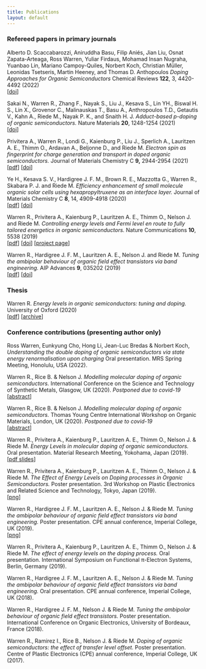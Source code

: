 ```yaml
---
title: Publications
layout: default
---
```


### Refereed papers in primary journals
Alberto D. Scaccabarozzi, Aniruddha Basu, Filip Aniés, Jian Liu, Osnat Zapata-Arteaga, Ross Warren, Yuliar Firdaus, Mohamad Insan Nugraha, Yuanbao Lin, Mariano Campoy-Quiles, Norbert Koch, Christian Müller, Leonidas Tsetseris, Martin Heeney, and Thomas D. Anthopoulos *Doping Approaches for Organic Semiconductors* Chemical Reviews <b>122</b>, 3, 4420-4492 (2022)
<br />
[[doi](https://doi.org/10.1021/acs.chemrev.1c00581)]

Sakai N., Warren R., Zhang F., Nayak S., Liu J., Kesava S., Lin YH., Biswal H. S., Lin X., Grovenor C., Malinauskas T., Basu A., Anthropoulos T.D., Getautis V., Kahn A., Riede M., Nayak P. K., and Snaith H. J. *Adduct-based p-doping of organic semiconductors.* Nature Materials <b>20</b>, 1248-1254 (2021)
<br />
[[doi](https://doi.org/10.1038/s41563-021-00980-x)]

Privitera A., Warren R., Londi G., Kaienburg P., Liu J., Sperlich A., Lauritzen A. E., Thimm O., Ardavan A., Beljonne D., and Riede M. *Electron spin as fingerprint for charge generation and transport in doped organic semiconductors.* Journal of Materials Chemistry C <b>9,</b> 2944-2954 (2021)
<br />
[[pdf](/assets/pdfs/Privitera-et-al-2021-Electron-spin-as-fingerprint.pdf)]
[[doi](https://doi.org/10.1039/D0TC06097F)]

Ye H., Kesava S. V., Hardigree J. F. M., Brown R. E., Mazzotta G., Warren R., Skabara P. J. and Riede M. *Efficiency enhancement of small molecule organic solar cells using hexapropyltruxene as an interface layer.* Journal of Materials Chemistry C <b>8</b>, 14, 4909-4918 (2020)
<br />
[[pdf](/assets/pdfs/Ye-et-al-2020-Efficiency-enhancement-of-small-molecule-organic-solar-cells.pdf)]
[[doi](https://doi.org/10.1039/C9TC06845G)]

Warren R., Privitera A., Kaienburg P., Lauritzen A. E., Thimm O., Nelson J. and Riede M.
*Controlling energy levels and Fermi level en route to fully tailored energetics in organic semiconductors.*
Nature Communications <b>10</b>, 5538 (2019)
<br />
[[pdf](/assets/pdfs/Warren-et-al-2019-Controlling-energy-levels-and-Fermi-level.pdf)]
[[doi](https://doi.org/10.1038/s41467-019-13563-x)]
[[project page](https://github.com/AFMD/dopingModel)]

Warren R., Hardigree J. F. M., Lauritzen A. E., Nelson J. and Riede M.
*Tuning the ambipolar behaviour of organic field effect transistors via band engineering.*
AIP Advances <b>9</b>, 035202 (2019)
<br />
[[pdf](/assets/pdfs/Warren-et-al-2019-Tuning-the-ambipolar-behaviour-of-organic-field-ef.pdf)]
[[doi](https://doi.org/10.1063/1.5080505)]


### Thesis
Warren R.
*Energy levels in organic semiconductors: tuning and doping.*
University of Oxford (2020)
<br />
[[pdf](/assets/pdfs/Ross-Warren-DPhil-Thesis.pdf)]
[[archive](https://ora.ox.ac.uk/objects/uuid:ffbf55a3-b3eb-44c6-8c66-44fd0ad279d4)]


### Conference contributions (presenting author only)
Ross Warren, Eunkyung Cho, Hong Li, Jean-Luc Bredas & Norbert Koch,
*Understanding the double doping of organic semiconductors via
state energy renormalisation upon charging*
Oral presentation. MRS Spring Meeting, Honolulu, USA (2022).
<br />


Warren R., Rice B. & Nelson J. 
*Modelling molecular doping of organic semiconductors.* 
International Conference on the Science and Technology of Synthetic Metals, Glasgow, UK (2020).
*Postponed due to covid-19*
<br />
[[abstract](/assets/pdfs/ICSM-2020-Doping-final.pdf)]

Warren R., Rice B. & Nelson J. 
*Modelling molecular doping of organic semiconductors.* 
Thomas Young Centre International Workshop on Organic Materials, London, UK (2020).
*Postponed due to covid-19*
<br />
[[abstract](/assets/pdfs/IWOM-2020-Doping.pdf)]


Warren R., Privitera A., Kaienburg P., Lauritzen A. E., Thimm O., Nelson J. & Riede M. 
*Energy Levels in molecular doping of organic semiconductors.* 
Oral presentation. Material Research Meeting, Yokohama, Japan (2019).
<br />
[[pdf slides](/assets/pdfs/20191213-MRM-Yokohama_pdf_backup.pdf)]

Warren R., Privitera A., Kaienburg P., Lauritzen A. E., Thimm O., Nelson J. & Riede M. 
*The Effect of Energy Levels on Doping processes in Organic Semiconductors.* 
Poster presentation. 3rd Workshop on Plastic Electronics and Related Science and Technology, Tokyo, Japan (2019).
<br />
[[png](/assets/imgs/ross-warren-TokyoTech-CPE-2019-poster-big.png)]

Warren R., Hardigree J. F. M., Lauritzen A. E., Nelson J. & Riede M.
*Tuning the ambipolar behaviour of organic field effect transistors via band engineering.*
Poster presentation. CPE annual conference, Imperial College, UK (2019).
<br />
[[png](/assets/imgs/ross-warren-Imperial-CPE-2019-poster-big.png)]

Warren R., Privitera A., Kaienburg P., Lauritzen A. E., Thimm O., Nelson J. & Riede M.
*The effect of energy levels on the doping process.*
Oral presentation. International Symposium on Functional &pi;-Electron Systems, Berlin, Germany (2019).

Warren R., Hardigree J. F. M., Lauritzen A. E., Nelson J. & Riede M.
*Tuning the ambipolar behaviour of organic field effect transistors via band engineering.*
Oral presentation. CPE annual conference, Imperial College, UK (2018).


Warren R., Hardigree J. F. M., Nelson J. & Riede M.
*Tuning the ambipolar behaviour of organic field effect transistors.*
Poster presentation. International Conference on Organic Electronics, University of Bordeaux, France (2018).

Warren R., Ramirez I., Rice B., Nelson J. & Riede M. 
*Doping of organic semiconductors: the effect of transfer level offset.*
Poster presentation. Centre of Plastic Electronics (CPE) annual conference, Imperial College, UK (2017).